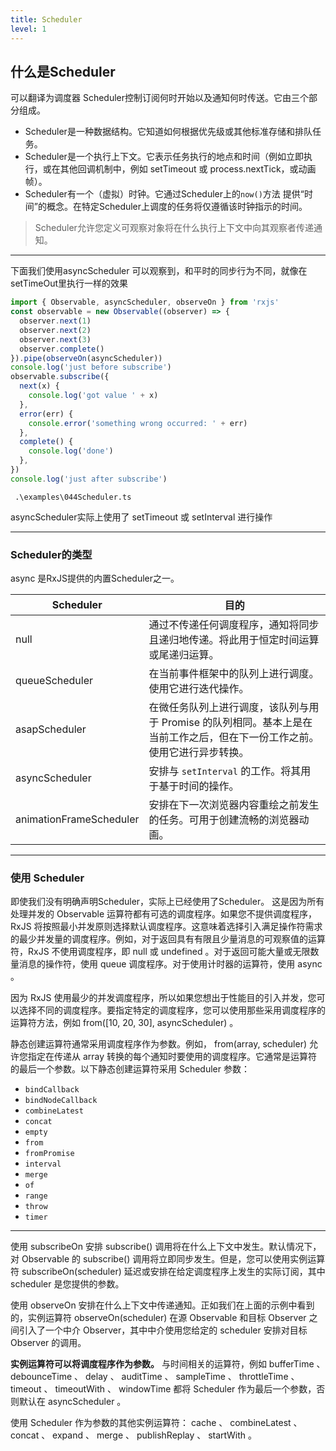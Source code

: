 ```yaml
---
title: Scheduler 
level: 1
---
```


## 什么是Scheduler

可以翻译为调度器
Scheduler控制订阅何时开始以及通知何时传送。它由三个部分组成。

- Scheduler是一种数据结构。它知道如何根据优先级或其他标准存储和排队任务。
- Scheduler是一个执行上下文。它表示任务执行的地点和时间（例如立即执行，或在其他回调机制中，例如 setTimeout 或 process.nextTick，或动画帧）。
- Scheduler有一个（虚拟）时钟。它通过Scheduler上的`now()`方法 提供“时间”的概念。在特定Scheduler上调度的任务将仅遵循该时钟指示的时间。

> Scheduler允许您定义可观察对象将在什么执行上下文中向其观察者传递通知。

---

下面我们使用asyncScheduler
可以观察到，和平时的同步行为不同，就像在setTimeOut里执行一样的效果

```ts twoslash
import { Observable, asyncScheduler, observeOn } from 'rxjs'
const observable = new Observable((observer) => {
  observer.next(1)
  observer.next(2)
  observer.next(3)
  observer.complete()
}).pipe(observeOn(asyncScheduler))
console.log('just before subscribe')
observable.subscribe({
  next(x) {
    console.log('got value ' + x)
  },
  error(err) {
    console.error('something wrong occurred: ' + err)
  },
  complete() {
    console.log('done')
  },
})
console.log('just after subscribe')
```

```shell
 .\examples\044Scheduler.ts
```

asyncScheduler实际上使用了 setTimeout 或 setInterval 进行操作

---

### Scheduler的类型
async 是RxJS提供的内置Scheduler之一。

| **Scheduler**           | 目的                                                         |
| ----------------------- | ------------------------------------------------------------ |
| null                    | 通过不传递任何调度程序，通知将同步且递归地传递。将此用于恒定时间运算或尾递归运算。 |
| queueScheduler          | 在当前事件框架中的队列上进行调度。使用它进行迭代操作。       |
| asapScheduler           | 在微任务队列上进行调度，该队列与用于 Promise 的队列相同。基本上是在当前工作之后，但在下一份工作之前。使用它进行异步转换。 |
| asyncScheduler          | 安排与 `setInterval` 的工作。将其用于基于时间的操作。        |
| animationFrameScheduler | 安排在下一次浏览器内容重绘之前发生的任务。可用于创建流畅的浏览器动画。 |

---

### 使用 Scheduler

即使我们没有明确声明Scheduler，实际上已经使用了Scheduler。
这是因为所有处理并发的 Observable 运算符都有可选的调度程序。如果您不提供调度程序，RxJS 将按照最小并发原则选择默认调度程序。这意味着选择引入满足操作符需求的最少并发量的调度程序。例如，对于返回具有有限且少量消息的可观察值的运算符，RxJS 不使用调度程序，即 null 或 undefined 。对于返回可能大量或无限数量消息的操作符，使用 queue 调度程序。对于使用计时器的运算符，使用 async 。

因为 RxJS 使用最少的并发调度程序，所以如果您想出于性能目的引入并发，您可以选择不同的调度程序。要指定特定的调度程序，您可以使用那些采用调度程序的运算符方法，例如 from([10, 20, 30], asyncScheduler) 。

静态创建运算符通常采用调度程序作为参数。例如， from(array, scheduler) 允许您指定在传递从 array 转换的每个通知时要使用的调度程序。它通常是运算符的最后一个参数。以下静态创建运算符采用 Scheduler 参数：

- `bindCallback`
- `bindNodeCallback`
- `combineLatest`
- `concat`
- `empty`
- `from`
- `fromPromise`
- `interval`
- `merge`
- `of`
- `range`
- `throw`
- `timer`

---

使用 subscribeOn 安排 subscribe() 调用将在什么上下文中发生。默认情况下，对 Observable 的 subscribe() 调用将立即同步发生。但是，您可以使用实例运算符 subscribeOn(scheduler) 延迟或安排在给定调度程序上发生的实际订阅，其中 scheduler 是您提供的参数。

使用 observeOn 安排在什么上下文中传递通知。正如我们在上面的示例中看到的，实例运算符 observeOn(scheduler) 在源 Observable 和目标 Observer 之间引入了一个中介 Observer，其中中介使用您给定的 scheduler 安排对目标 Observer 的调用。

**实例运算符可以将调度程序作为参数。**
与时间相关的运算符，例如 bufferTime 、 debounceTime 、 delay 、 auditTime 、 sampleTime 、 throttleTime 、 timeout 、 timeoutWith 、 windowTime 都将 Scheduler 作为最后一个参数，否则默认在 asyncScheduler 。

使用 Scheduler 作为参数的其他实例运算符： cache 、 combineLatest 、 concat 、 expand 、 merge 、 publishReplay 、 startWith 。
